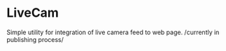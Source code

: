 # LiveCam
Simple utility for integration of live camera feed to web page.
/currently in publishing process/
